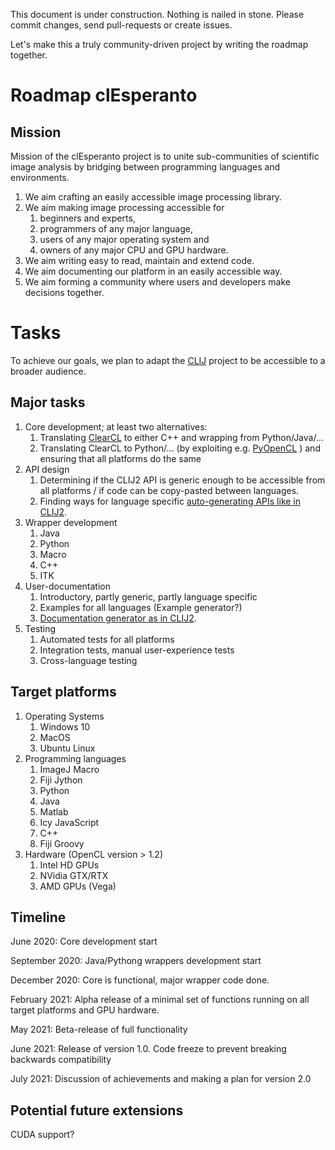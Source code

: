 This document is under construction. 
Nothing is nailed in stone. 
Please commit changes, send pull-requests or create issues.

Let's make this a truly community-driven project by writing the roadmap together.


# Roadmap clEsperanto
## Mission 
Mission of the clEsperanto project is to unite sub-communities of scientific image analysis by bridging between 
programming languages and environments. 

1. We aim crafting an easily accessible image processing library.
2. We aim making image processing accessible for
   1. beginners and experts,
   2. programmers of any major language,
   3. users of any major operating system and
   4. owners of any major CPU and GPU hardware.
3. We aim writing easy to read, maintain and extend code.
4. We aim documenting our platform in an easily accessible way.
5. We aim forming a community where users and developers make decisions together.

# Tasks
To achieve our goals, we plan to adapt the [CLIJ](https://clij.github.io/) project to be accessible to a 
broader audience.

## Major tasks
1. Core development; at least two alternatives:
   1. Translating [ClearCL](https://github.com/clij/clij-clearcl) to either C++ and wrapping from Python/Java/...
   2. Translating ClearCL to Python/... (by exploiting e.g. [PyOpenCL](https://pypi.org/project/pyopencl/) ) and ensuring that all platforms do the same
2. API design
   1. Determining if the CLIJ2 API is generic enough to be accessible from all platforms / if code can be copy-pasted between languages.
   2. Finding ways for language specific [auto-generating APIs like in CLIJ2](https://github.com/clij/clij-advanced-filters/blob/master/src/test/java/net/haesleinhuepf/clijx/codegenerator/OpGenerator.java). 
2. Wrapper development
   1. Java
   2. Python
   3. Macro
   4. C++
   5. ITK
3. User-documentation
   1. Introductory, partly generic, partly language specific
   2. Examples for all languages (Example generator?)
   3. [Documentation generator as in CLIJ2](https://github.com/clij/clij-advanced-filters/blob/master/src/test/java/net/haesleinhuepf/clijx/codegenerator/DocumentationGenerator.java).
4. Testing
   1. Automated tests for all platforms
   2. Integration tests, manual user-experience tests
   3. Cross-language testing

## Target platforms
1. Operating Systems
   1. Windows 10
   2. MacOS
   3. Ubuntu Linux
2. Programming languages
   1. ImageJ Macro
   2. Fiji Jython
   3. Python
   4. Java
   5. Matlab
   6. Icy JavaScript
   7. C++
   8. Fiji Groovy
3. Hardware (OpenCL version > 1.2)
   1. Intel HD GPUs
   2. NVidia GTX/RTX
   3. AMD GPUs (Vega)

## Timeline

June 2020: Core development start

September 2020: Java/Pythong wrappers development start

December 2020: Core is functional, major wrapper code done.

February 2021: Alpha release of a minimal set of functions running on all target platforms and GPU hardware.

May 2021: Beta-release of full functionality

June 2021: Release of version 1.0. Code freeze to prevent breaking backwards compatibility

July 2021: Discussion of achievements and making a plan for version 2.0

## Potential future extensions
CUDA support?
